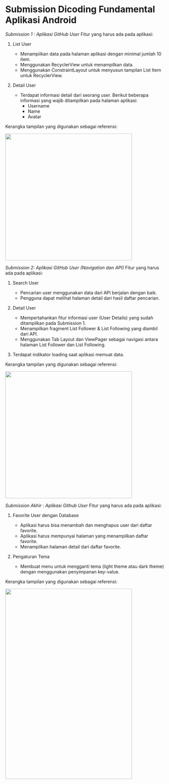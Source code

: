 # Submission Dicoding Fundamental Aplikasi Android

*Submission 1 : Aplikasi GitHub User*
Fitur yang harus ada pada aplikasi:
1. List User
     - Menampilkan data pada halaman aplikasi dengan minimal jumlah 10 item.
     - Menggunakan RecyclerView untuk menampilkan data.
     - Menggunakan ConstraintLayout untuk menyusun tampilan List Item untuk RecyclerView.

2. Detail User
      - Terdapat informasi detail dari seorang user. Berikut beberapa informasi yang wajib ditampilkan pada halaman aplikasi:
        - Username
        - Name
        - Avatar
        
Kerangka tampilan yang digunakan sebagai referensi:

<img src ="https://user-images.githubusercontent.com/99319439/185363448-94e3b47c-38c3-46af-afd4-0f03727a8082.png" width="400" height="400"/>


*Submission 2: Aplikasi GitHub User (Navigation dan API)*
Fitur yang harus ada pada aplikasi:
1. Search User
      - Pencarian user menggunakan data dari API berjalan dengan baik.
      - Pengguna dapat melihat halaman detail dari hasil daftar pencarian.

2. Detail User
      - Mempertahankan fitur informasi user (User Details) yang sudah ditampilkan pada Submission 1.
      - Menampilkan fragment List Follower & List Following yang diambil dari API.
      - Menggunakan Tab Layout dan ViewPager sebagai navigasi antara halaman List Follower dan List Following.

3. Terdapat indikator loading saat aplikasi memuat data.

Kerangka tampilan yang digunakan sebagai referensi:

<img src ="https://user-images.githubusercontent.com/99319439/185362773-89114630-a766-4360-811b-2a1b1f43eae7.png" width="400" height="400"/>


*Submission Akhir : Aplikasi Github User*
Fitur yang harus ada pada aplikasi:
1. Favorite User dengan Database
      - Aplikasi harus bisa menambah dan menghapus user dari daftar favorite.
      - Aplikasi harus mempunyai halaman yang menampilkan daftar favorite.
      - Menampilkan halaman detail dari daftar favorite.

2. Pengaturan Tema
      - Membuat menu untuk mengganti tema (light theme atau dark theme) dengan menggunakan penyimpanan key-value.

Kerangka tampilan yang digunakan sebagai referensi:

<img src ="https://user-images.githubusercontent.com/99319439/185360850-5243ac13-a03d-4342-a897-932ca40cbe41.png" width="400" height="600"/>
